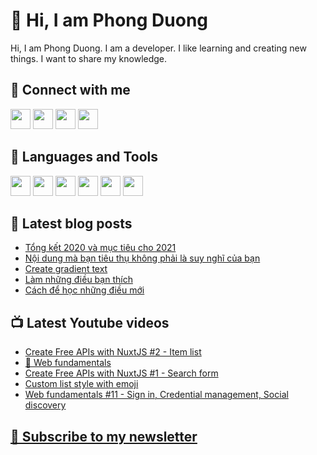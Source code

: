 # 👋 Hi, I am Phong Duong

Hi, I am Phong Duong. I am a developer. I like learning and creating new things. I want to share my knowledge.

## 🔗 Connect with me

[<img height="32" width="32" src="https://cdn.jsdelivr.net/npm/simple-icons@v3/icons/youtube.svg" />](https://www.youtube.com/channel/UCXykqt3V2-9bYXKWZRcH0rA)
[<img height="32" width="32" src="https://cdn.jsdelivr.net/npm/simple-icons@v3/icons/twitter.svg" />](https://twitter.com/koo_gio)
[<img height="32" width="32" src="https://cdn.jsdelivr.net/npm/simple-icons@v3/icons/facebook.svg" />](https://www.facebook.com/koogio)
[<img height="32" width="32" src="https://cdn.jsdelivr.net/npm/simple-icons@v3/icons/linkedin.svg" />](https://www.linkedin.com/in/phong-duong/)

## 🧰 Languages and Tools

[<img height="32" width="32" src="https://cdn.jsdelivr.net/npm/simple-icons@v3/icons/javascript.svg" />](javascript)
[<img height="32" width="32" src="https://cdn.jsdelivr.net/npm/simple-icons@v3/icons/html5.svg" />](html5)
[<img height="32" width="32" src="https://cdn.jsdelivr.net/npm/simple-icons@v3/icons/css3.svg" />](css3)
[<img height="32" width="32" src="https://cdn.jsdelivr.net/npm/simple-icons@v3/icons/node-dot-js.svg" />](nodejs)
[<img height="32" width="32" src="https://cdn.jsdelivr.net/npm/simple-icons@v3/icons/react.svg" />](react)
[<img height="32" width="32" src="https://cdn.jsdelivr.net/npm/simple-icons@v3/icons/vue-dot-js.svg" />](vue)

## 📝 Latest blog posts

<!-- BLOG-POST-LIST:START -->
- [Tổng kết 2020 và mục tiêu cho 2021](https://phongduong.dev/blog/tong-ket-2020-va-muc-tieu-cho-2021/)
- [Nội dung mà bạn tiêu thụ không phải là suy nghĩ của bạn](https://phongduong.dev/blog/noi-dung-ma-ban-tieu-thu-khong-phai-la-suy-nghi-cua-ban/)
- [Create gradient text](https://phongduong.dev/blog/create-gradient-text/)
- [Làm những điều bạn thích](https://phongduong.dev/blog/lam-nhung-dieu-ban-thich/)
- [Cách để học những điều mới](https://phongduong.dev/blog/cach-de-hoc-nhung-dieu-moi/)
<!-- BLOG-POST-LIST:END -->

## 📺 Latest Youtube videos

<!-- YOUTUBE-VIDEO-LIST:START -->
- [Create Free APIs with NuxtJS #2 - Item list](https://www.youtube.com/watch?v=-Bdqw1aVs4k)
- [🔴 Web fundamentals](https://www.youtube.com/watch?v=jm9R9Nb3X-c)
- [Create Free APIs with NuxtJS #1 - Search form](https://www.youtube.com/watch?v=bcX_1PN-GkI)
- [Custom list style with emoji](https://www.youtube.com/watch?v=CmLloO764ug)
- [Web fundamentals #11 - Sign in, Credential management, Social discovery](https://www.youtube.com/watch?v=k-Iz4to7yB4)
<!-- YOUTUBE-VIDEO-LIST:END -->

## [💌 Subscribe to my newsletter](https://koogio.substack.com/)

